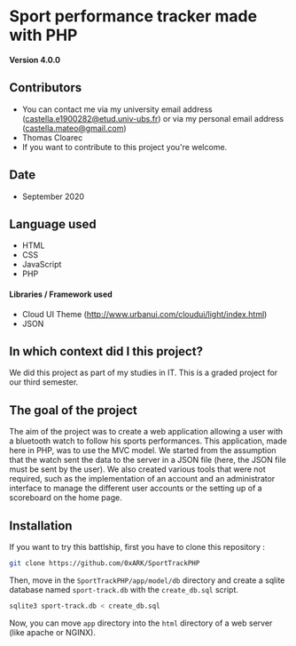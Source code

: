 Sport performance tracker made with PHP
==

**Version 4.0.0**


## Contributors

- You can contact me via my university email address (castella.e1900282@etud.univ-ubs.fr) or via my personal email address (castella.mateo@gmail.com)
- Thomas Cloarec 
- If you want to contribute to this project you're welcome.

## Date

- September 2020

## Language used

- HTML
- CSS
- JavaScript
- PHP

#### Libraries / Framework used

- Cloud UI Theme (http://www.urbanui.com/cloudui/light/index.html)
- JSON

## In which context did I this project?

We did this project as part of my studies in IT. This is a graded project for our third semester.

## The goal of the project

The aim of the project was to create a web application allowing a user with a bluetooth watch to follow his sports performances. This application, made here in PHP, was to use the MVC model. We started from the assumption that the watch sent the data to the server in a JSON file (here, the JSON file must be sent by the user). We also created various tools that were not required, such as the implementation of an account and an administrator interface to manage the different user accounts or the setting up of a scoreboard on the home page.

## Installation

If you want to try this battlship, first you have to clone this repository :

```bash
git clone https://github.com/0xARK/SportTrackPHP
```

Then, move in the `SportTrackPHP/app/model/db` directory and create a sqlite database named `sport-track.db` with the `create_db.sql` script.

```bash
sqlite3 sport-track.db < create_db.sql
```

Now, you can move `app` directory into the `html` directory of a web server (like apache or NGINX).
